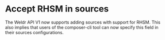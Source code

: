 # Accept RHSM in sources

The Weldr API V1 now supports adding sources with support for RHSM.
This also implies that users of the composer-cli tool can now specify
this field in their sources configurations.
